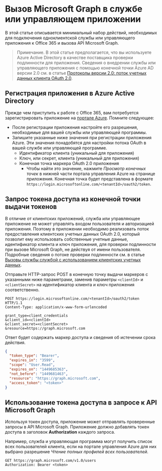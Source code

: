 # <a name="call-microsoft-graph-in-a-service-or-daemon-app"></a>Вызов Microsoft Graph в службе или управляющем приложении

В этой статье описывается минимальный набор действий, необходимых для подключения одноклиентской службы или управляющего приложения к Office 365 и вызова API Microsoft Graph.

> Примечание. В этой статье предполагается, что вы используете Azure Active Directory в качестве поставщика проверки подлинности для приложения. Сведения о внедрении службы или управляющего приложения с помощью конечной точки Azure AD версии 2.0 см. в статье <a href="https://azure.microsoft.com/en-us/documentation/articles/active-directory-v2-protocols-oauth-client-creds/" target="_newtab">Протоколы версии 2.0: поток учетных данных клиента OAuth 2.0</a>.

## <a name="register-the-application-in-azure-active-directory"></a>Регистрация приложения в Azure Active Directory

Прежде чем приступить к работе с Office 365, вам потребуется зарегистрировать приложение на [портале Azure](https://portal.azure.com). Помните следующее:

- После регистрации приложения настройте его разрешения, необходимые для вашей службы или управляющей программы.
- Запишите указанные ниже значения при регистрации приложения Azure. Эти значения понадобятся для настройки потока OAuth в вашей службе или управляющей программе.
    * Идентификатор клиента (уникальный для приложения)
    * Ключ, или секрет, клиента (уникальный для приложения)
    * Конечная точка маркера OAuth 2.0 приложения
      * Чтобы найти это значение, нажмите *Просмотр конечных точек* в нижней части портала управления Azure на странице приложения. Конечная точка будет представлена в формате `https://login.microsoftonline.com/<tenantId>/oauth2/token`.

## <a name="request-an-access-token-from-the-token-issuing-endpoint"></a>Запрос токена доступа из конечной точки выдачи токенов

В отличие от клиентских приложений, служба или управляющее приложение не может управлять входом пользователя и авторизацией приложения. Поэтому в приложении необходимо реализовать поток предоставления клиентских учетных данных OAuth 2.0, который позволит ему использовать собственные учетные данные, идентификатор клиента и ключ приложения, для проверки подлинности при вызове Microsoft Graph, не действуя от имени пользователя. Подробные сведения о потоке проверки подлинности см. в статье [Вызовы службы службой с использованием клиентских учетных данных](https://msdn.microsoft.com/en-us/library/azure/dn645543.aspx).

Отправьте HTTP-запрос POST в конечную точку выдачи маркеров с указанными ниже параметрами, заменив параметры `<clientId>` и `<clientSecret>` на идентификатор клиента и ключ приложения соответственно.

```http
POST https://login.microsoftonline.com/<tenantId>/oauth2/token HTTP/1.1
Content-Type: application/x-www-form-urlencoded

grant_type=client_credentials
&client_id=<clientId>
&client_secret=<clientSecret>
&resource=https://graph.microsoft.com
```

Ответ будет содержать маркер доступа и сведения об истечении срока действия.

```json
{ 
  "token_type": "Bearer",
  "expires_in": "3599",
  "scope": "User.Read",
  "expires_on": "1449685363",
  "not_before": "1449681463",
  "resource": "https://graph.microsoft.com",
  "access_token": "<token>"
}
```

## <a name="use-the-access-token-in-a-request-to-the-microsoft-graph-api"></a>Использование токена доступа в запросе к API Microsoft Graph

Используя токен доступа, приложение может отправлять проверенные запросы в API Microsoft Graph. Приложение должно добавлять токен доступа в заголовок **Authorization** каждого запроса.

Например, служба и управляющая программа могут получить список всех пользователей клиента, если на портале управления Azure для них выбрано разрешение *Чтение полных профилей всех пользователей*. 

```http
GET https://graph.microsoft.com/v1.0/users
Authorization: Bearer <token>
```
